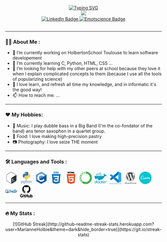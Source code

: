 <div id="header" align="center">
<div>
<a href="https://git.io/typing-svg"> <img src="https://readme-typing-svg.herokuapp.com?font=Fira+Code&pause=1000&color=4497F7&center=true&multiline=true&width=435&height=70&lines=Hi%2C+I'm+Marianne+-+;Student+software+developer"alt="Typing SVG" /></a>
</div>
  <img src="https://media.giphy.com/media/ilGvRK2UACr8ZJQPrr/giphy.gif" width="100"/>
  <div id="badges">
  <a href="https://www.linkedin.com/in/marianne-arru%C3%A9-01650429/">
    <img src="https://img.shields.io/badge/LinkedIn-blue?style=for-the-badge&logo=linkedin&logoColor=white" alt="LinkedIn Badge"/>
  </a>
  <a href="https://emotscience.fr/">
    <img src="https://img.shields.io/badge/emotscience-navy?style=for-the-badge&logo=emotscience&logoColor=white" alt="Emotscience Badge"/>
  </a>
  </div>
  <img src="https://komarev.com/ghpvc/?username=MarianneHolbie&style=flat-square&color=blue" alt=""/>
</div>

---

### :woman_technologist: About Me :


- 🔭 I’m currently working on HolbertonSchool Toulouse to learn software developement
- 🌱 I’m currently learning C, Python, HTML, CSS ...
- 🤔 I’m looking for help with my other peers at school because they love it when I explain complicated concepts to them (because I use all the tools of popularizing science)
- 💬 I love learn, and refresh all time my knowledge, and in informatic it's the good way!
- 📫 How to reach me: ...

---
### :heart: My Hobbies:
- 🎼 Music: I play dubble bass in a Big Band (I'm the co-fondator of the band) ans tenor saxophon in a quartet group.
- 🧁 Food: I love making high-precision pastry
- 📷 Photography: I love seize THE moment

---

### :hammer_and_wrench: Languages and Tools :
<div>

  <img src="https://github.com/devicons/devicon/blob/master/icons/bash/bash-plain.svg" alt="Bash" width="40" height="40"/>&nbsp;
   <img src="https://github.com/devicons/devicon/blob/master/icons/python/python-original-wordmark.svg" alt="Python" width="40" height="40"/>&nbsp;
  <img src="https://github.com/devicons/devicon/blob/master/icons/c/c-original.svg" alt="C" width="40" height="40"/>&nbsp;
   <img src="https://github.com/devicons/devicon/blob/master/icons/css3/css3-plain-wordmark.svg" alt="CSS" width="40" height="40"/>&nbsp;
  <img src="https://github.com/devicons/devicon/blob/master/icons/html5/html5-original-wordmark.svg" alt="HTML5" width="40" height="40"/>&nbsp;
   <img src="https://github.com/devicons/devicon/blob/master/icons/anaconda/anaconda-original.svg" alt="Anaconda" width="40" height="40"/>&nbsp;
   <img src="https://github.com/devicons/devicon/blob/master/icons/docker/docker-plain-wordmark.svg" alt="Docker" width="40" height="40"/>&nbsp;
     <img src="https://github.com/devicons/devicon/blob/master/icons/vscode/vscode-original-wordmark.svg" alt="Visual Studio Code" width="40" height="40"/>&nbsp;
     <img src="https://github.com/devicons/devicon/blob/master/icons/wordpress/wordpress-plain-wordmark.svg" alt="Wordpress" width="40" height="40"/>&nbsp;
  <img src="https://github.com/devicons/devicon/blob/master/icons/canva/canva-original.svg" alt="Canva" width="40" height="40"/>&nbsp;
   <img src="https://github.com/devicons/devicon/blob/master/icons/trello/trello-plain-wordmark.svg" alt="Trello" width="40" height="40"/>&nbsp;
  <img src="https://github.com/devicons/devicon/blob/master/icons/github/github-original-wordmark.svg" alt="GitHub" width="40" height="40"/>&nbsp;
</div>

---

### :fire: My Stats :
<div align="center">
[![GitHub Streak](http://github-readme-streak-stats.herokuapp.com?user=MarianneHolbie&theme=dark&hide_border=true)](https://git.io/streak-stats)
</div>



